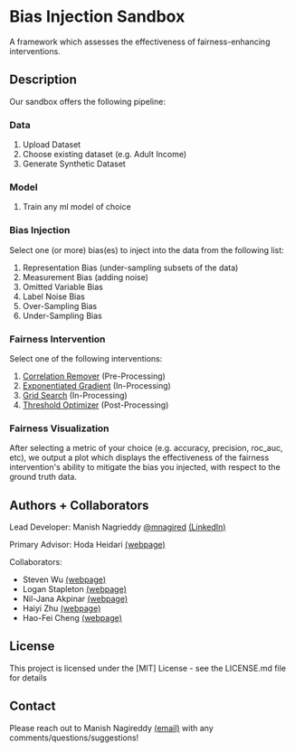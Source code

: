 # Bias Injection Sandbox

A framework which assesses the effectiveness of fairness-enhancing interventions.

## Description

Our sandbox offers the following pipeline:

### Data
1. Upload Dataset
2. Choose existing dataset (e.g. Adult Income)
3. Generate Synthetic Dataset

### Model
1. Train any ml model of choice

### Bias Injection
Select one (or more) bias(es) to inject into the data from the following list:
1. Representation Bias (under-sampling subsets of the data)
2. Measurement Bias (adding noise)
3. Omitted Variable Bias
4. Label Noise Bias
5. Over-Sampling Bias
6. Under-Sampling Bias

### Fairness Intervention
Select one of the following interventions:
1. [Correlation Remover](https://fairlearn.org/v0.7.0/api_reference/fairlearn.preprocessing.html#module-fairlearn.preprocessing) (Pre-Processing)
2. [Exponentiated Gradient](https://fairlearn.org/v0.7.0/api_reference/fairlearn.reductions.html#fairlearn.reductions.ExponentiatedGradient) (In-Processing)
3. [Grid Search](https://fairlearn.org/v0.7.0/api_reference/fairlearn.reductions.html#fairlearn.reductions.GridSearch) (In-Processing)
4. [Threshold Optimizer](https://fairlearn.org/v0.7.0/api_reference/fairlearn.postprocessing.html) (Post-Processing)

### Fairness Visualization
After selecting a metric of your choice (e.g. accuracy, precision, roc_auc, etc), we output a plot which displays the effectiveness of the fairness intervention's ability to mitigate the bias you injected, with respect to the ground truth data.

## Authors + Collaborators

Lead Developer: Manish Nagrieddy [@mnagired](http://twitter.com/mnagired) [(LinkedIn)](https://www.linkedin.com/in/mnagireddy/)

Primary Advisor: Hoda Heidari [(webpage)](https://www.cs.cmu.edu/~hheidari/)

Collaborators:
   *  Steven Wu [(webpage)](http://zstevenwu.com)
   *  Logan Stapleton [(webpage)](http://loganstapleton.com)
   *  Nil-Jana Akpinar [(webpage)](http://nakpinar.github.io)
   *  Haiyi Zhu [(webpage)](http://haiyizhu.com)
   *  Hao-Fei Cheng [(webpage)](https://www-users.cse.umn.edu/~cheng635/)

## License

This project is licensed under the [MIT] License - see the LICENSE.md file for details

## Contact

Please reach out to Manish Nagireddy [(email)](mailto:mnagired@andrew.cmu.edu) with any comments/questions/suggestions!
